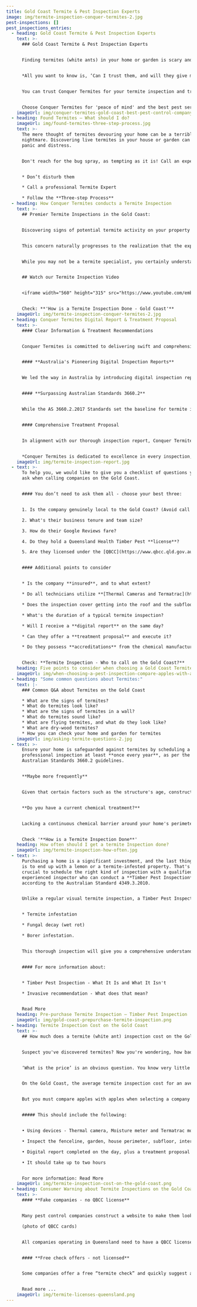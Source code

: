 ```yaml
---
title: Gold Coast Termite & Pest Inspection Experts
image: img/termite-inspection-conquer-termites-2.jpg
pest-inspections: []
pest_inspections_entries:
  - heading: Gold Coast Termite & Pest Inspection Experts
    text: >-
      ### Gold Coast Termite & Pest Inspection Experts


      Finding termites (white ants) in your home or garden is scary and unsettling. But for some homeowners, finding a reputable Pest Company to sort out the problem can be just as daunting.


      *All you want to know is, ‘Can I trust them, and will they give me the right advice’?*


      You can trust Conquer Termites for your termite inspection and treatment needs. Our team of fully licensed technicians are experts in the field, with exceptional skills and extensive experience to deliver reliable termite detection and effective treatment solutions. 


      Choose Conquer Termites for 'peace of mind' and the best pest service on the Gold Coast!
    imageUrl: img/conquer-termites-gold-coast-best-pest-control-company.png
  - heading: Found Termites – What should I do?
    imageUrl: img/found-termites-three-step-process.jpg
    text: >-
      The mere thought of termites devouring your home can be a terrible
      nightmare. Discovering live termites in your house or garden can cause
      panic and distress.


      Don't reach for the bug spray, as tempting as it is! Call an expert and get the job done right. 


      * Don’t disturb them

      * C﻿all a professional Termite Expert

      * Follow the **Three-step Process**
  - heading: How Conquer Termites conducts a Termite Inspection
    text: >-
      ## Premier Termite Inspections in the Gold Coast:


      Discovering signs of potential termite activity on your property can be alarming, leading to questions about the severity of the infestation and what might be happening in concealed areas like wall interiors.


      This concern naturally progresses to the realization that the expertise of a seasoned pest control service is crucial—one with a proven track record of accurately detecting termites.


      While you may not be a termite specialist, you certainly understand the significant financial and emotional repercussions of untreated termite damage. Securing professional intervention is key to protecting your property and peace of mind.


      ## Watch our Termite Inspection Video


      <iframe width="560" height="315" src="https://www.youtube.com/embed/ZE6jMsa2SBs?si=_HG0M2oZ2AxbcYLD" title="YouTube video player" frameborder="0" allow="accelerometer; autoplay; clipboard-write; encrypted-media; gyroscope; picture-in-picture; web-share" allowfullscreen></iframe>


      Check: **'How is a Termite Inspection Done - Gold Coast'**
    imageUrl: img/termite-inspection-conquer-termites-2.jpg
  - heading: Conquer Termites Digital Report & Treatment Proposal
    text: >-
      #### Clear Information & Treatment Recommendations


      Conquer Termites is committed to delivering swift and comprehensible inspection outcomes. We know the importance of having clear information, particularly when dealing with termite issues, and we ensure you're well-informed about any problems and the treatments we advocate.


      #### **Australia's Pioneering Digital Inspection Reports**


      We led the way in Australia by introducing digital inspection reports that incorporate photographic evidence, enhancing the clarity and detail of our feedback. Our ongoing improvements to our reports and recommendations are designed to empower you with the knowledge to make the best decisions for your property.


      #### **Surpassing Australian Standards 3660.2**


      While the AS 3660.2.2017 Standards set the baseline for termite inspections, Conquer Termites goes above and beyond. We pride ourselves on conducting detailed evaluations of your property and gardens, not just meeting but exceeding the required standards. Our thorough 22-page digital report, complete with illustrative photos, ensures you have a clear and complete understanding of the inspection findings.


      #### Comprehensive Treatment Proposal


      In alignment with our thorough inspection report, Conquer Termites will furnish a detailed Termite Treatment Proposal when it's required. This proposal will accompany our report, offering a clear, itemized, and priced plan for termite treatment, ensuring you have all the information needed to protect your home effectively.


      *Conquer Termites is dedicated to excellence in every inspection, aiming to provide not just results, but peace of mind.*
    imageUrl: img/termite-inspection-report.jpg
  - text: >-
      To help you, we would like to give you a checklist of questions you should
      ask when calling companies on the Gold Coast. 


      #### You don’t need to ask them all - choose your best three:


      1. Is the company genuinely local to the Gold Coast? (Avoid call centres from Sydney or Melbourne).

      2. What's their business tenure and team size?

      3. How do their Google Reviews fare?

      4. Do they hold a Queensland Health Timber Pest **license**?

      5. Are they licensed under the [QBCC](https://www.qbcc.qld.gov.au/node/2526) (Queensland Building Construction Commission)?


      #### Additional points to consider


      * Is the company **insured**, and to what extent?

      * Do all technicians utilize **[Thermal Cameras and Termatrac](https://www.conquertermites.com.au/inspections/termite-inspections/detection-devices/)** Motion Detection tools?

      * Does the inspection cover getting into the roof and the subfloor areas?

      * What's the duration of a typical termite inspection?

      * Will I receive a **digital report** on the same day?

      * Can they offer a **treatment proposal** and execute it?

      * Do they possess **accreditations** from the chemical manufacturers they use?


      Check: **Termite Inspection - Who to call on the Gold Coast?**
    heading: Five points to consider when choosing a Gold Coast Termite Company
    imageUrl: img/when-choosing-a-pest-inspection-compare-apples-with-apples.png
  - heading: "Some common questions about Termites:"
    text: |-
      ### Common Q&A about Termites on the Gold Coast

      * What are the signs of termites?
      * What do termites look like?
      * What are the signs of termites in a wall?
      * What do termites sound like?
      * What are flying termites, and what do they look like?
      * What are dry-wood termites?
      * How you can check your home and garden for termites
    imageUrl: img/asking-termite-questions-2.jpg
  - text: >-
      Ensure your home is safeguarded against termites by scheduling a
      professional inspection at least **once every year**, as per the
      Australian Standards 3660.2 guidelines. 


      **Maybe more frequently**


      Given that certain factors such as the structure's age, construction type, and proximity to woodlands may elevate the risk of termite infestation, more regular check-ups might be necessary for some properties.


      **Do you have a current chemical treatment?**


      Lacking a continuous chemical barrier around your home's perimeter can leave it very vulnerable to undetected termite invasions. That's why, similar to how you wouldn't skip your annual dental check-up, keeping up with termite inspections is crucial for early detection and prevention - especially if you don't have a treatment!


      Check '**How is a Termite Inspection Done**'
    heading: How often should I get a termite Inspection done?
    imageUrl: img/termite-inspection-how-often.jpg
  - text: >-
      Purchasing a home is a significant investment, and the last thing you want
      is to end up with a lemon or a termite-infested property. That's why it's
      crucial to schedule the right kind of inspection with a qualified and
      experienced inspector who can conduct a **Timber Pest Inspection**
      according to the Australian Standard 4349.3.2010.


      Unlike a regular visual termite inspection, a Timber Pest Inspection covers:


      * Termite infestation  

      * Fungal decay (wet rot)

      * Borer infestation.


      This thorough inspection will give you a comprehensive understanding of the condition of the property's timber and identify any pest-related issues that may affect the structural integrity of the building.


      #### For more information about:


      * Timber Pest Inspection - What It Is and What It Isn't

      * Invasive recommendation - What does that mean?


      Read More
    heading: Pre-purchase Termite Inspection – Timber Pest Inspection
    imageUrl: img/gold-coast-prepurchase-termite-inspection.png
  - heading: Termite Inspection Cost on the Gold Coast
    text: >-
      ## How much does a termite (white ant) inspection cost on the Gold Coast?


      Suspect you've discovered termites? Now you're wondering, how bad is the damage and how deep will I need to dig into my pockets? 


      ‘What is the price’ is an obvious question. You know very little about termites and probably have never engaged a pest control company specialising in treating termites.


      On the Gold Coast, the average termite inspection cost for an average-sized house is between **$280 and $330.**


      But you must compare apples with apples when selecting a company for your termite inspection. Sadly, our industry significantly differs in quality, knowledge, and approach.


      ##### This should include the following:


      •	Using devices - Thermal camera, Moisture meter and Termatrac motion detection

      •	Inspect the fenceline, garden, house perimeter, subfloor, internal exposed timbers and roof void

      •	Digital report completed on the day, plus a treatment proposal

      •	It should take up to two hours


      For more information: Read More
    imageUrl: img/termite-inspection-cost-on-the-gold-coast.png
  - heading: Consumer Warning about Termite Inspections on the Gold Coast
    text: >-
      #### **Fake companies - no QBCC license**


      Many pest control companies construct a website to make them look local but have their call centre in another city and don’t have the appropriate Queensland licenses.

      (photo of QBCC cards)


      All companies operating in Queensland need to have a QBCC license. Otherwise, you are engaging a subcontractor. If they don’t have a QBCC license, they can’t get insurance and shouldn’t be advertising that they do termite inspections and treatments.


      #### **Free check offers - not licensed**


      Some companies offer a free “termite check” and quickly suggest a dodgy, overpriced wooden box baiting system. These guys aren’t licensed or qualified. Often you need to sign a waiver to say you are accepting a ‘check’, not an inspection to the Australian Standards.


      Read more ...
    imageUrl: img/termite-licenses-queensland.png
---
```


